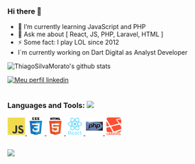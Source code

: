 ### Hi there 👋

- 🌱 I’m currently learning JavaScript and PHP
- 💬 Ask me about [ React, JS, PHP, Laravel, HTML ]
- ⚡ Some fact: I play LOL since 2012
- I`m currently working on Dart Digital as Analyst Developer

![ThiagoSilvaMorato's github stats](https://github-readme-stats.vercel.app/api?username=ThiagoSilvaMorato&show_icons=true&theme=radical)

[![Meu perfil linkedin](https://img.shields.io/badge/-Linkedin-%230a66c2?style=flat&logo=LinkedIn)](https://www.linkedin.com/in/thiago-silva-morato/)

#
<h3 align="left">Languages and Tools: <img src="https://media.giphy.com/media/WUlplcMpOCEmTGBtBW/giphy.gif" width="30"></h3>
<p align="left"> 
<a href="https://developer.mozilla.org/en-US/docs/Web/JavaScript" target="_blank"> <img src="https://raw.githubusercontent.com/devicons/devicon/master/icons/javascript/javascript-original.svg" alt="javascript" width="40" height="40"/> </a>	
<a href="https://www.w3schools.com/css/" target="_blank"> <img src="https://raw.githubusercontent.com/devicons/devicon/master/icons/css3/css3-original-wordmark.svg" alt="css3" width="40" height="40"/> </a>
<a href="https://www.w3.org/html/" target="_blank"> <img src="https://raw.githubusercontent.com/devicons/devicon/master/icons/html5/html5-original-wordmark.svg" alt="html5" width="40" height="40"/> </a> 
<a href="https://reactjs.org/" target="_blank"> <img src="https://raw.githubusercontent.com/devicons/devicon/master/icons/react/react-original-wordmark.svg" alt="react" width="40" height="40"/> </a>    
<a href="https://www.php.net/" target="_blank"> <img src="https://raw.githubusercontent.com/devicons/devicon/master/icons/php/php-original.svg" alt="php" width="40" height="40"/> </a> 
 <a href="https://laravel.com/" target="_blank"> <img src="https://raw.githubusercontent.com/devicons/devicon/master/icons/laravel/laravel-plain-wordmark.svg" alt="laravel" width="40" height="40"/> </a> 

</p>


##


<div>
  <img height="180em" src="https://github-readme-stats.vercel.app/api/top-langs/?username=ThiagoSilvaMorato&layout=compact&langs_count=7&theme=radical"/>
</div>
</div>

<br>
<!--
**ThiagoSilvaMorato/ThiagoSilvaMorato** is a ✨ _special_ ✨ repository because its `README.md` (this file) appears on your GitHub profile.

Here are some ideas to get you started:

- 🔭 I’m currently working on ...
- 🌱 I’m currently learning ...
- 👯 I’m looking to collaborate on ...
- 🤔 I’m looking for help with ...
- 💬 Ask me about ...
- 📫 How to reach me: ...
- 😄 Pronouns: ...
- ⚡ Fun fact: ...
-->
